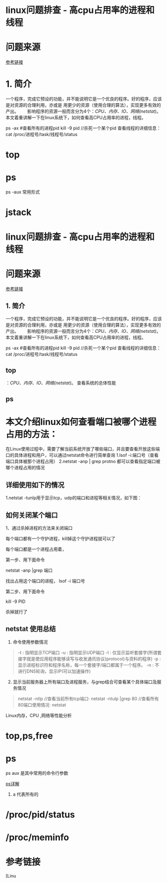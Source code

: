 # linux问题排查 - 高cpu占用率的进程和线程
# 问题来源
[参考链接](https://blog.csdn.net/hrn1216/article/details/51426741)
# 1. 简介
 一个程序，完成它预设的功能，并不能说明它是一个优良的程序。好的程序，应该是对资源的合理利用，亦或是
用更少的资源（使用合理的算法），实现更多有效的产出。
      影响程序的资源一般而言分为4个：*CPU、内存、IO、网络(netstat)*。本文着重讲解一下在linux系统下，如何查看高CPU占用率的进程，线程。

ps -ax #查看所有的进程pid
kill -9 pid //杀死一个某个pid
查看线程的详细信息：cat /proc/进程号/task/线程号/status

# top 
# ps
ps -aux 常用形式
# jstack 

# linux问题排查 - 高cpu占用率的进程和线程
# 问题来源
[参考链接](https://blog.csdn.net/hrn1216/article/details/51426741)
## 1. 简介
 一个程序，完成它预设的功能，并不能说明它是一个优良的程序。好的程序，应该是对资源的合理利用，亦或是
用更少的资源（使用合理的算法），实现更多有效的产出。
      影响程序的资源一般而言分为4个：*CPU、内存、IO、网络(netstat)*。本文着重讲解一下在linux系统下，如何查看高CPU占用率的进程，线程。

ps -ax #查看所有的进程pid
kill -9 pid //杀死一个某个pid
查看线程的详细信息：cat /proc/进程号/task/线程号/status
## top
：*CPU、内存、IO、网络(netstat)*。 查看系统的总体性能
## ps
# 本文介绍linux如何查看端口被哪个进程占用的方法：
在Linux使用过程中，需要了解当前系统开放了哪些端口，并且要查看开放这些端口的具体进程和用户，可以通过netstat命令进行简单查询
   1.lsof -i:端口号（查看端口具体被那个进程占用）
   2.netstat -anp | grep protno
  都可以查看指定端口被哪个进程占用的情况
## 详细使用如下的情况

1.netstat -tunlp用于显示tcp，udp的端口和进程等相关情况，如下图：

##  如何关闭某个端口
1、通过杀掉进程的方法来关闭端口

每个端口都有一个守护进程，kill掉这个守护进程就可以了

每个端口都是一个进程占用着，

第一步、用下面命令

netstat -anp |grep 端口

找出占用这个端口的进程，
lsof -i 端口号

第二步、用下面命令

kill -9 PID 

杀掉就行了
## netstat 使用总结
1. 命令使用参数情况
>-t : 指明显示TCP端口
 -u : 指明显示UDP端口
 -l : 仅显示监听套接字(所谓套接字就是使应用程序能够读写与收发通讯协议(protocol)与资料的程序)
 -p : 显示进程标识符和程序名称，每一个套接字/端口都属于一个程序。
 -n : 不进行DNS轮询，显示IP(可以加速操作)

2. 显示当前服务器上所有端口及进程服务，与grep结合可查看某个具体端口及服务情况
>netstat -ntlp   //查看当前所有tcp端口·
 netstat -ntulp |grep 80   //查看所有80端口使用情况·
 netstat
 
 
 Linux内存，CPU ,网络等性能分析
 
 # top,ps,free 
 # ps
 ps aux 是其中常用的命令行参数
 
 [ps详解](https://blog.csdn.net/du_minchao/article/details/51697704)
 1. a 代表所有的
 # /proc/pid/status
 # /proc/meminfo
 # 参考链接
 
 [Linu